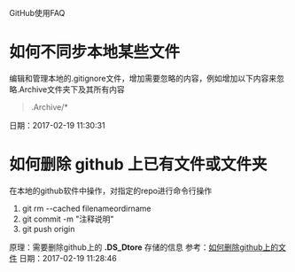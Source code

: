 GitHub使用FAQ

# 如何不同步本地某些文件

编辑和管理本地的.gitignore文件，增加需要忽略的内容，例如增加以下内容来忽略.Archive文件夹下及其所有内容
>.Archive/*

日期：2017-02-19 11:30:31

# 如何删除 github 上已有文件或文件夹

在本地的github软件中操作，对指定的repo进行命令行操作

1. git rm --cached filenameordirname
1. git commit -m "注释说明"
1. git push origin

原理：需要删除github上的 **.DS\_Dtore** 存储的信息
参考：[如何删除github上的文件](http://www.jianshu.com/p/06c32daefe0f)
日期：2017-02-19 11:28:46

